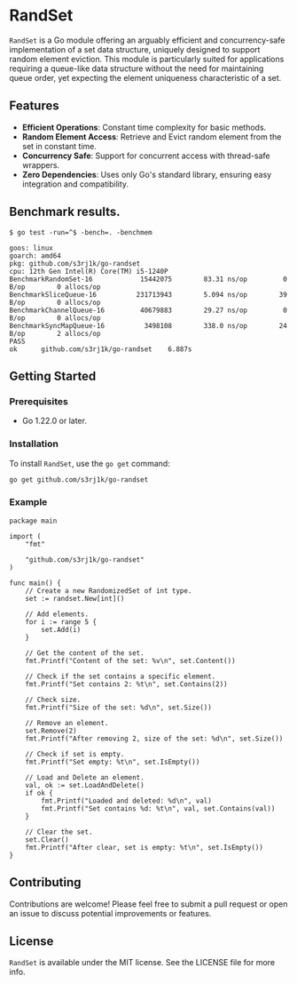 # RandSet

`RandSet` is a Go module offering an arguably efficient and concurrency-safe implementation of a set data structure, uniquely designed to support random element eviction. This module is particularly suited for applications requiring a queue-like data structure without the need for maintaining queue order, yet expecting the element uniqueness characteristic of a set.

## Features

- **Efficient Operations**: Constant time complexity for basic methods.
- **Random Element Access**: Retrieve and Evict random element from the set in constant time.
- **Concurrency Safe**: Support for concurrent access with thread-safe wrappers.
- **Zero Dependencies**: Uses only Go's standard library, ensuring easy integration and compatibility.

## Benchmark results.
`$ go test -run=^$ -bench=. -benchmem`

```
goos: linux
goarch: amd64
pkg: github.com/s3rj1k/go-randset
cpu: 12th Gen Intel(R) Core(TM) i5-1240P
BenchmarkRandomSet-16            15442075        83.31 ns/op         0 B/op        0 allocs/op
BenchmarkSliceQueue-16          231713943        5.094 ns/op        39 B/op        0 allocs/op
BenchmarkChannelQueue-16         40679883        29.27 ns/op         0 B/op        0 allocs/op
BenchmarkSyncMapQueue-16          3498108        338.0 ns/op        24 B/op        2 allocs/op
PASS
ok  	github.com/s3rj1k/go-randset	6.887s
```

## Getting Started

### Prerequisites

- Go 1.22.0 or later.

### Installation

To install `RandSet`, use the `go get` command:

```bash
go get github.com/s3rj1k/go-randset
```

### Example

```
package main

import (
	"fmt"

	"github.com/s3rj1k/go-randset"
)

func main() {
	// Create a new RandomizedSet of int type.
	set := randset.New[int]()

	// Add elements.
	for i := range 5 {
		set.Add(i)
	}

	// Get the content of the set.
	fmt.Printf("Content of the set: %v\n", set.Content())

	// Check if the set contains a specific element.
	fmt.Printf("Set contains 2: %t\n", set.Contains(2))

	// Check size.
	fmt.Printf("Size of the set: %d\n", set.Size())

	// Remove an element.
	set.Remove(2)
	fmt.Printf("After removing 2, size of the set: %d\n", set.Size())

	// Check if set is empty.
	fmt.Printf("Set empty: %t\n", set.IsEmpty())

	// Load and Delete an element.
	val, ok := set.LoadAndDelete()
	if ok {
		fmt.Printf("Loaded and deleted: %d\n", val)
		fmt.Printf("Set contains %d: %t\n", val, set.Contains(val))
	}

	// Clear the set.
	set.Clear()
	fmt.Printf("After clear, set is empty: %t\n", set.IsEmpty())
}
```

## Contributing

Contributions are welcome! Please feel free to submit a pull request or open an issue to discuss potential improvements or features.

## License

`RandSet` is available under the MIT license. See the LICENSE file for more info.

